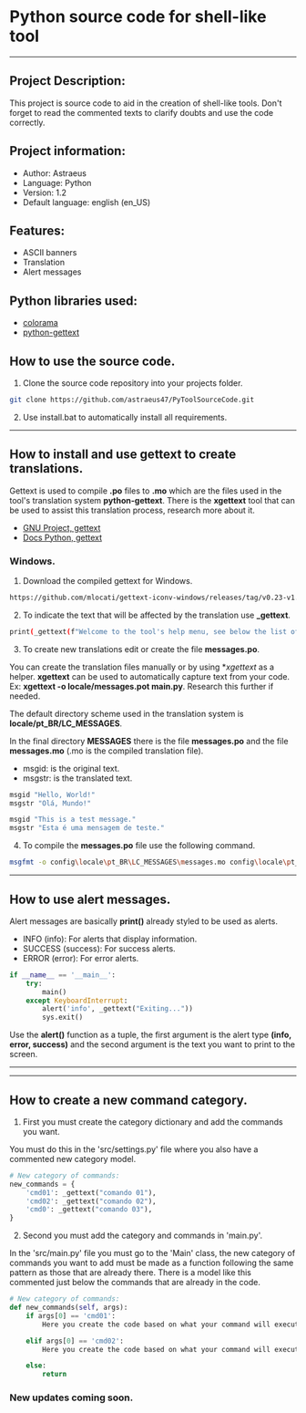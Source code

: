 # Python source code for shell-like tool

---

## Project Description:

This project is source code to aid in the creation of shell-like tools.
Don't forget to read the commented texts to clarify doubts and use the code correctly.

## Project information:
- Author: Astraeus
- Language: Python
- Version: 1.2
- Default language: english (en_US)

## Features:
- ASCII banners
- Translation
- Alert messages

## Python libraries used:
- [colorama](https://pypi.org/project/colorama/)
- [python-gettext](https://pypi.org/project/python-gettext/)

## How to use the source code.

1. Clone the source code repository into your projects folder.

```sh
git clone https://github.com/astraeus47/PyToolSourceCode.git
```

2. Use install.bat to automatically install all requirements.

---

## How to install and use gettext to create translations.

Gettext is used to compile **.po** files to **.mo** which are the files used in the tool's translation system **python-gettext**. There is the **xgettext** tool that can be used to assist this translation process, research more about it.

- [GNU Project, gettext](https://www.gnu.org/software/gettext/)
- [Docs Python, gettext](https://docs.python.org/3/library/gettext.html)

### Windows.

1. Download the compiled gettext for Windows.

```sh
https://github.com/mlocati/gettext-iconv-windows/releases/tag/v0.23-v1.17
```

2. To indicate the text that will be affected by the translation use **_gettext**.

```sh
print(_gettext(f"Welcome to the tool's help menu, see below the list of available commands."))
```

3. To create new translations edit or create the file **messages.po**.

You can create the translation files manually or by using **xgettext* as a helper. **xgettext** can be used to automatically capture text from your code. Ex: **xgettext -o locale/messages.pot main.py**. Research this further if needed.

The default directory scheme used in the translation system is **locale/pt_BR/LC_MESSAGES**.

In the final directory **MESSAGES** there is the file **messages.po** and the file **messages.mo** (.mo is the compiled translation file).

- msgid: is the original text.
- msgstr: is the translated text.

```sh
msgid "Hello, World!"
msgstr "Olá, Mundo!"

msgid "This is a test message."
msgstr "Esta é uma mensagem de teste."
```

4. To compile the **messages.po** file use the following command.

```sh
msgfmt -o config\locale\pt_BR\LC_MESSAGES\messages.mo config\locale\pt_BR\LC_MESSAGES\messages.po
```

---

## How to use alert messages.

Alert messages are basically **print()** already styled to be used as alerts.

- INFO (info): For alerts that display information.
- SUCCESS (success): For success alerts.
- ERROR (error): For error alerts.

```python
if __name__ == '__main__':
    try:
        main()
    except KeyboardInterrupt:
        alert('info', _gettext("Exiting..."))
        sys.exit()
```

Use the **alert()** function as a tuple, the first argument is the alert type **(info, error, success)** and the second argument is the text you want to print to the screen.

---

---

## How to create a new command category.

1. First you must create the category dictionary and add the commands you want.

You must do this in the 'src/settings.py' file where you also have a commented new category model.

```python
# New category of commands:
new_commands = {
    'cmd01': _gettext("comando 01"),
    'cmd02': _gettext("comando 02"),
    'cmd0': _gettext("comando 03"),
}
```

2. Second you must add the category and commands in 'main.py'.

In the 'src/main.py' file you must go to the 'Main' class, the new category of commands you want to add must be made as a function following the same pattern as those that are already there. There is a model like this commented just below the commands that are already in the code.

```python
# New category of commands:
def new_commands(self, args):
    if args[0] == 'cmd01':
        Here you create the code based on what your command will execute.

    elif args[0] == 'cmd02':
        Here you create the code based on what your command will execute.

    else:
        return
```

### New updates coming soon.


